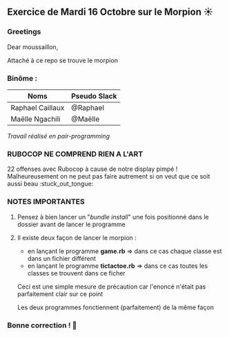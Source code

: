 ## Exercice de Mardi 16 Octobre sur le Morpion :sunny: 

### Greetings

<p>Dear moussaillon,</p>
<p>Attaché à ce repo se trouve le morpion</strong></p>
    
### Binôme :
Noms | Pseudo Slack
------------ | -------------
Raphael Caillaux| @Raphael
Maëlle Ngachili|@Maëlle

<p><em>Travail réalisé en pair-programming</em></p>

### RUBOCOP NE COMPREND RIEN A L'ART
<p>22 offenses avec Rubocop à cause de notre display pimpé ! Malheureusement on ne peut pas faire autrement si on veut que ce soit aussi beau :stuck_out_tongue:</p>

### NOTES IMPORTANTES
<ol>
    <li>Pensez à bien lancer un "<em>bundle install</em>" une fois positionné dans le dossier avant de lancer le programme</li>
    <li>
        <p>Il existe deux façon de lancer le morpion :</p>
        <ul>
        <li>en lançant le programme <strong>game.rb</strong> => dans ce cas chaque classe est dans un fichier différent</li>
        <li>en lançant le programme <strong>tictactoe.rb</strong> => dans ce cas toutes les classes se trouvent dans ce ficher</li>
        </ul>
        <p>Ceci est une simple mesure de précaution car l'enoncé n'était pas parfaitement clair sur ce point</p>
        <p>Les deux programmes fonctiennent (parfaitement) de la même façon</p>
    </li>
</ol>

### Bonne correction ! :poop:
